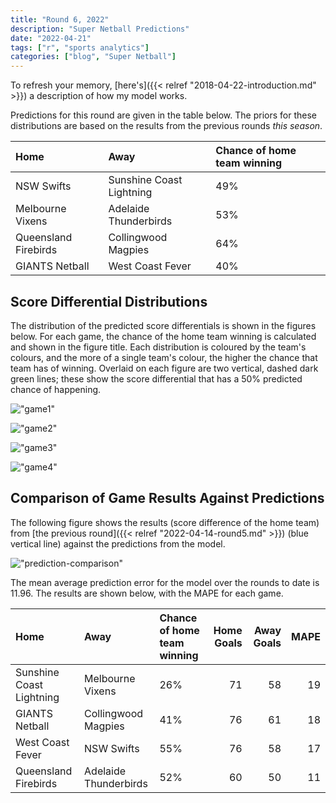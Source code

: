 ```yaml
---
title: "Round 6, 2022"
description: "Super Netball Predictions"
date: "2022-04-21"
tags: ["r", "sports analytics"]
categories: ["blog", "Super Netball"]
---
```


<!-- Time-stamp: <2022-04-26 11:23:56 (sprazza)> -->





To refresh your memory, [here's]({{< relref "2018-04-22-introduction.md" >}}) a description of how my model works.

Predictions for this round are given in the table below. The priors for these distributions are based on the results from the previous rounds _this season_.


|Home                 |Away                     |Chance of home team winning |
|:--------------------|:------------------------|:---------------------------|
|NSW Swifts           |Sunshine Coast Lightning |49%                         |
|Melbourne Vixens     |Adelaide Thunderbirds    |53%                         |
|Queensland Firebirds |Collingwood Magpies      |64%                         |
|GIANTS Netball       |West Coast Fever         |40%                         |

## Score Differential Distributions

The distribution of the predicted score differentials is shown in the figures below. For each game, the chance of the home team winning is calculated and shown in the figure title. Each distribution is coloured by the team's colours, and the more of a single team's colour, the higher the chance that team has of winning. Overlaid on each figure are two vertical, dashed dark green lines; these show the score differential that has a 50% predicted chance of happening.

!["game1"](/sn-assets/2022/round6/game-1.png)

!["game2"](/sn-assets/2022/round6/game-2.png)

!["game3"](/sn-assets/2022/round6/game-3.png)

!["game4"](/sn-assets/2022/round6/game-4.png)

## Comparison of Game Results Against Predictions

The following figure shows the results (score difference of the home team) from [the previous round]({{< relref "2022-04-14-round5.md" >}}) (blue vertical line) against the predictions from the model.

!["prediction-comparison"](/sn-assets/2022/round6/plot-grid-comparison.png)

The mean average prediction error for the model over the rounds to date is 11.96. The results are shown below, with the MAPE for each game.


|Home                     |Away                  |Chance of home team winning | Home Goals| Away Goals| MAPE|
|:------------------------|:---------------------|:---------------------------|----------:|----------:|----:|
|Sunshine Coast Lightning |Melbourne Vixens      |26%                         |         71|         58|   19|
|GIANTS Netball           |Collingwood Magpies   |41%                         |         76|         61|   18|
|West Coast Fever         |NSW Swifts            |55%                         |         76|         58|   17|
|Queensland Firebirds     |Adelaide Thunderbirds |52%                         |         60|         50|   11|
